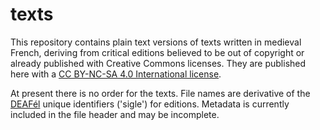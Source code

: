 # texts
This repository contains plain text versions of texts written in medieval French, deriving from critical editions believed to be out of copyright or already published with Creative Commons licenses. They are published here with a [CC BY-NC-SA 4.0 International license](https://creativecommons.org/licenses/by-nc-sa/4.0/). 

At present there is no order for the texts. File names are derivative of the [DEAFél](http://www.deaf-page.de/fr/bibl_neu.php) unique identifiers ('sigle') for editions. Metadata is currently included in the file header and may be incomplete. 
